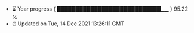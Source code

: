 - ⏳ Year progress { ████████████████████████████▁▁ } 95.22 %
- ⏰ Updated on Tue, 14 Dec 2021 13:26:11 GMT

